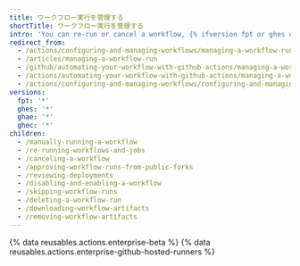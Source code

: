 ```yaml
---
title: ワークフロー実行を管理する
shortTitle: ワークフロー実行を管理する
intro: 'You can re-run or cancel a workflow, {% ifversion fpt or ghes or ghae %}review deployments, {% endif %}view billable job execution minutes, and download artifacts.'
redirect_from:
  - /actions/configuring-and-managing-workflows/managing-a-workflow-run
  - /articles/managing-a-workflow-run
  - /github/automating-your-workflow-with-github-actions/managing-a-workflow-run
  - /actions/automating-your-workflow-with-github-actions/managing-a-workflow-run
  - /actions/configuring-and-managing-workflows/configuring-and-managing-workflow-files-and-runs
versions:
  fpt: '*'
  ghes: '*'
  ghae: '*'
  ghec: '*'
children:
  - /manually-running-a-workflow
  - /re-running-workflows-and-jobs
  - /canceling-a-workflow
  - /approving-workflow-runs-from-public-forks
  - /reviewing-deployments
  - /disabling-and-enabling-a-workflow
  - /skipping-workflow-runs
  - /deleting-a-workflow-run
  - /downloading-workflow-artifacts
  - /removing-workflow-artifacts
---
```


{% data reusables.actions.enterprise-beta %}
{% data reusables.actions.enterprise-github-hosted-runners %}
